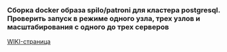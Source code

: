 ### Сборка docker образа spilo/patroni для кластера postgresql. Проверить запуск в режиме одного узла, трех узлов и масштабирования с одного до трех серверов

[WIKI-страница](https://github.com/sk1bid/Spilo-Postgres-Claster/wiki/%D0%9F%D1%80%D0%B0%D0%BA%D1%82%D0%B8%D0%BA%D0%B0)
